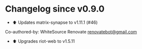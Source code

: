 # Changelog since v0.9.0
- :arrow_up: Updates matrix-synapse to v1.11.1 (#46)

Co-authored-by: WhiteSource Renovate <renovatebot@gmail.com> 
- :arrow_up: Upgrades riot-web to v1.5.11 
